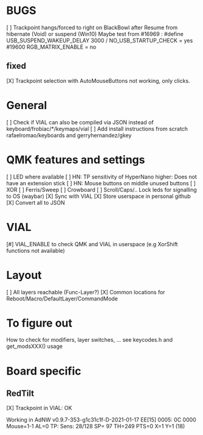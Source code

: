 # BUGS
[ ] Trackpoint hangs/forced to right on BlackBowl after Resume from hibernate (Void) or suspend (Win10)
    Maybe test from #16969 :
    #define USB_SUSPEND_WAKEUP_DELAY 3000 / NO_USB_STARTUP_CHECK = yes
    #19600
    RGB_MATRIX_ENABLE = no

## fixed
[X] Trackpoint selection with AutoMouseButtons not working, only clicks.

# General
[ ] Check if VIAL can also be compiled via JSON instead of keyboard/frobiac/*/keymaps/vial
[ ] Add install instructions from scratch rafaelromao/keyboards and gerryhernandez/gkey

# QMK features and settings
[ ] LED where available
[ ] HN: TP sensitivity of HyperNano higher: Does not have an extension stick
[ ] HN: Mouse buttons on middle unused buttons
[ ] XOR
[ ] Ferris/Sweep
[ ] Crowboard
[ ] Scroll/Caps/.. Lock leds for signalling to OS (waybar)
[X] Sync with VIAL
[X] Store userspace in personal github
[X] Convert all to JSON

# VIAL
[#] VIAL_ENABLE to check QMK and VIAL in userspace (e.g XorShift functions not available)

# Layout
[ ] All layers reachable (Func-Layer?)
[X] Common locations for Reboot/Macro/DefaultLayer/CommandMode

# To figure out
How to check for modifiers, layer switches, ... see keycodes.h and get_modsXXX() usage


# Board specific

## RedTilt

[X] Trackpoint in VIAL: OK

Working in AdNW v0.9.7-353-g1c31c1f-D-2021-01-17
    EE[15] 0005: 0C 0000 Mouse=1-1 AL=0
    TP: Sens:  28/128 SP= 97 TH=249
    PTS=0 X=1 Y=1 (18)
